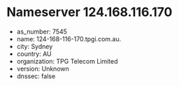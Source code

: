 # Nameserver 124.168.116.170

* as_number: 7545
* name: 124-168-116-170.tpgi.com.au.
* city: Sydney
* country: AU
* organization: TPG Telecom Limited
* version: Unknown
* dnssec: false
